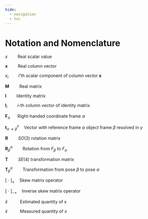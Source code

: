 ```yaml
---
hide:
  - navigation
  - toc
---
```


# Notation and Nomenclature

$x \quad\quad \text{Real scalar value}$

$\mathbf{x} \quad\quad \text{Real column vector}$

$x_i \quad\quad i\text{'th scalar component of column vector } \mathbf{x}$

$\mathbf{M} \quad\quad \text{Real matrix}$

$\mathbf{I} \quad\quad \text{Identity matrix}$

$\mathbf{I}_i \quad\quad i\text{-th column vector of identity matrix}$

$\mathbf{F}_{\alpha} \quad \  \text{ Right-handed coordinate frame } \alpha$

$\mathbf{t}^\gamma_{\alpha \rightarrow \beta} \quad \text{Vector with reference frame } \alpha \text{ object frame } \beta \text{ resolved in } \gamma$

$\mathbf{R} \quad\quad SO(3) \text{ rotation matrix}$

$\mathbf{R}^{\alpha}_\beta \quad\quad \text{Rotation from } F_\beta \text{ to } F_\alpha$

$\mathbf{T} \quad\quad SE(4) \text{ transformation matrix}$

$\mathbf{T}^{\alpha}_\beta \quad\quad \text{Transformation from pose } \beta \text{ to pose } \alpha$

$\left[ \ \cdot \ \right]_\times \quad \text{Skew matrix operator}$

$\left[ \ \cdot \ \right]_{-\times} \quad \text{Inverse skew matrix operator}$

$\hat{x} \quad\quad \ \ \text{Estimated quantity of } x$

$\tilde{x} \quad\quad \ \ \text{Measured quantity of } x$
